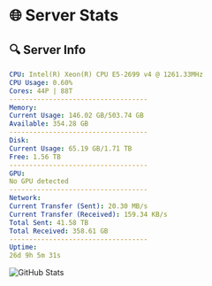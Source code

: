 # 🌐 Server Stats
## 🔍 Server Info
```yaml
CPU: Intel(R) Xeon(R) CPU E5-2699 v4 @ 1261.33MHz
CPU Usage: 0.60%
Cores: 44P | 88T
-----------------------------------
Memory:
Current Usage: 146.02 GB/503.74 GB
Available: 354.28 GB
-----------------------------------
Disk:
Current Usage: 65.19 GB/1.71 TB
Free: 1.56 TB
-----------------------------------
GPU:
No GPU detected
-----------------------------------
Network:
Current Transfer (Sent): 20.30 MB/s
Current Transfer (Received): 159.34 KB/s
Total Sent: 41.58 TB
Total Received: 358.61 GB
-----------------------------------
Uptime:
26d 9h 5m 31s
```
![GitHub Stats](https://img.shields.io/badge/Updated-2025-04-03_06:28:20-blue)